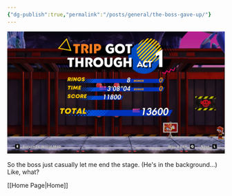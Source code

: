 ```yaml
---
{"dg-publish":true,"permalink":"/posts/general/the-boss-gave-up/"}
---
```



![202504~2.jpg](/img/user/Attachments/202504~2.jpg)

So the boss just casually let me end the stage. (He's in the background...)
Like, what?

[[Home Page\|Home]]
